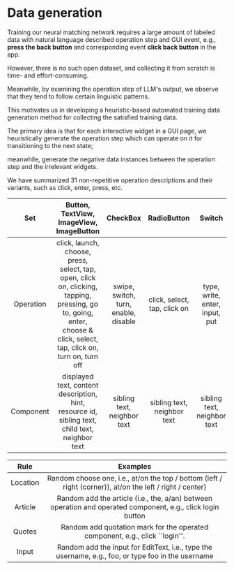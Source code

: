# Data generation

Training our neural matching network requires a large amount of labeled data with natural language described operation step and GUI event, e.g., **press the back button** and corresponding event **click back button** in the app.

However, there is no such open dataset, and collecting it from scratch is time- and effort-consuming. 

Meanwhile, by examining the operation step of LLM's output, we observe that they tend to follow certain linguistic patterns. 

This motivates us in developing a heuristic-based automated training data generation method for collecting the satisfied training data.

The primary idea is that for each interactive widget in a GUI page, we heuristically generate the operation step which can operate on it for transitioning to the next state;

meanwhile, generate the negative data instances between the operation step and the irrelevant widgets.

We have summarized 31 non-repetitive operation descriptions and their variants, such as click, enter, press, etc. 

Set | **Button, TextView, ImageView, ImageButton** | **CheckBox** | **RadioButton** | **Switch** | **EditText** 
 :-: | :-: | :-: | :-: | :-: | :-: 
Operation | click, launch, choose, press, select, tap, open, click on, clicking, tapping, pressing, go to, going, enter, choose & click, select, tap, click on,  turn on, turn off | swipe, switch, turn, enable, disable | click, select, tap, click on  | type, write, enter, input, put  | click, open, tap, press, click on, choose, select 
Component | displayed text, content description, hint, resource id, sibling text, child text, neighbor text | sibling text, neighbor text | sibling text, neighbor text | sibling text, neighbor text | resource id, sibling text, parent text, neighbor text


Rule | **Examples** 
 :-: | :-:
Location | Random choose one, i.e., at/on the top / bottom (left / right (corner)), at/on the left / right / center}
Article | Random add the article (i.e., the, a/an) between operation and operated component, e.g., click login button 
Quotes | Random add quotation mark for the operated component, e.g., click ``login''.
Input | Random add the input  for EditText, i.e., type the username, e.g., foo, or type foo in the username
